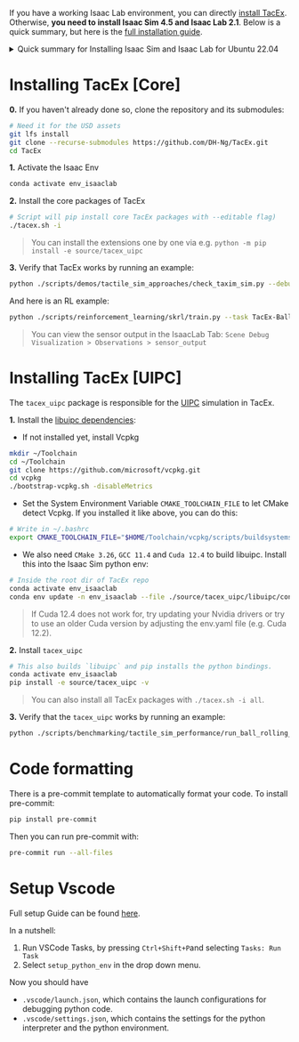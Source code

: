 If you have a working Isaac Lab environment, you can directly [install TacEx](Local-Installation#installing-tacex).\
Otherwise, **you need to install Isaac Sim 4.5 and Isaac Lab 2.1**.
Below is a quick summary, but here is the [full installation guide](https://isaac-sim.github.io/IsaacLab/main/source/setup/installation/index.html).

<details>
<summary>Quick summary for Installing Isaac Sim and Isaac Lab for Ubuntu 22.04</summary>

> [!note]
> To install Isaac Sim for Ubuntu 20.04 follow the [binary installation guide](https://isaac-sim.github.io/IsaacLab/main/source/setup/installation/binaries_installation.html).

### Isaac Sim - Linux pip installation

```bash
# create virtual environment
conda create -n env_isaaclab python=3.10
conda activate env_isaaclab
# install cuda-enabled pytorch
pip install torch==2.5.1 torchvision==0.20.1 --index-url https://download.pytorch.org/whl/cu118
pip install --upgrade pip
# install isaac sim packages
pip install 'isaacsim[all,extscache]==4.5.0' --extra-index-url https://pypi.nvidia.com
```

> verify that the Isaac Sim installation works by calling `isaacsim` in the terminal

### Isaac Lab

```bash
# install dependencies via apt (Ubuntu)
sudo apt install cmake build-essential
git clone https://github.com/isaac-sim/IsaacLab
cd IsaacLab
# use Isaac Lab version 2.1.1
git checkout 90b79bb2d44feb8d833f260f2bf37da3487180ba
# activate the Isaac Sim python env
conda activate env_isaaclab
# install isaaclab extensions (with --editable flag)
./isaaclab.sh --install # or "./isaaclab.sh -i"
```

To verify the Isaac Lab Installation:

```bash
conda activate env_isaaclab
python scripts/reinforcement_learning/rsl_rl/train.py --task=Isaac-Ant-v0 --headless
```

</details>

# Installing TacEx [Core]

**0.** If you haven't already done so, clone the repository and its submodules:

```bash
# Need it for the USD assets
git lfs install
git clone --recurse-submodules https://github.com/DH-Ng/TacEx.git
cd TacEx
```
**1.** Activate the Isaac Env
```bash
conda activate env_isaaclab
```

**2.** Install the core packages of TacEx
```bash
# Script will pip install core TacEx packages with --editable flag)
./tacex.sh -i
```

> You can install the extensions one by one via e.g. `python -m pip install -e source/tacex_uipc`

**3.** Verify that TacEx works by running an example:

```bash
python ./scripts/demos/tactile_sim_approaches/check_taxim_sim.py --debug_vis
```

And here is an RL example:
```bash
python ./scripts/reinforcement_learning/skrl/train.py --task TacEx-Ball-Rolling-Tactile-RGB-v0 --num_envs 512 --enable_cameras
```
> You can view the sensor output in the IsaacLab Tab: `Scene Debug Visualization > Observations > sensor_output`

# Installing TacEx [UIPC]
The `tacex_uipc` package is responsible for the [UIPC](https://spirimirror.github.io/libuipc-doc/) simulation in TacEx.

**1.** Install the [libuipc dependencies](https://spirimirror.github.io/libuipc-doc/build_install/linux/):
* If not installed yet, install Vcpkg

```bash
mkdir ~/Toolchain
cd ~/Toolchain
git clone https://github.com/microsoft/vcpkg.git
cd vcpkg
./bootstrap-vcpkg.sh -disableMetrics
```

* Set the System Environment Variable  `CMAKE_TOOLCHAIN_FILE` to let CMake detect Vcpkg. If you installed it like above, you can do this:

```bash
# Write in ~/.bashrc
export CMAKE_TOOLCHAIN_FILE="$HOME/Toolchain/vcpkg/scripts/buildsystems/vcpkg.cmake"
```

* We also need `CMake 3.26`, `GCC 11.4` and `Cuda 12.4` to build libuipc. Install this into the Isaac Sim python env:

```bash
# Inside the root dir of TacEx repo
conda activate env_isaaclab
conda env update -n env_isaaclab --file ./source/tacex_uipc/libuipc/conda/env.yaml
```
> If Cuda 12.4 does not work for, try updating your Nvidia drivers or try to use an older Cuda version by adjusting the env.yaml file (e.g. Cuda 12.2).

**2.** Install `tacex_uipc`
```bash
# This also builds `libuipc` and pip installs the python bindings.
conda activate env_isaaclab
pip install -e source/tacex_uipc -v
```
> You can also install all TacEx packages with `./tacex.sh -i all`.

**3.** Verify that the `tacex_uipc` works by running an example:

```bash
python ./scripts/benchmarking/tactile_sim_performance/run_ball_rolling_experiment.py --num_envs 1 --debug_vis --env uipc
```

# Code formatting

There is a pre-commit template to automatically format your code.
To install pre-commit:

```bash
pip install pre-commit
```

Then you can run pre-commit with:

```bash
pre-commit run --all-files
```

# Setup Vscode

Full setup Guide can be found [here](https://isaac-sim.github.io/IsaacLab/main/source/overview/developer-guide/vs_code.html#setting-up-visual-studio-code).

In a nutshell:

1. Run VSCode Tasks, by pressing `Ctrl+Shift+P`and selecting `Tasks: Run Task`
2. Select `setup_python_env` in the drop down menu.

Now you should have

- `.vscode/launch.json`, which contains the launch configurations for debugging python code.
- `.vscode/settings.json`, which contains the settings for the python interpreter and the python environment.

